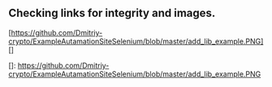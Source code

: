## **Checking links for integrity and images.**
[https://github.com/Dmitriy-crypto/ExampleAutamationSiteSelenium/blob/master/add_lib_example.PNG][]

[]: https://github.com/Dmitriy-crypto/ExampleAutamationSiteSelenium/blob/master/add_lib_example.PNG